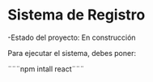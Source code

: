 <h1>Sistema de Registro</h1>

-Estado del proyecto: En construcción

Para ejecutar el sistema, debes poner:

¨¨¨npm intall react¨¨¨
